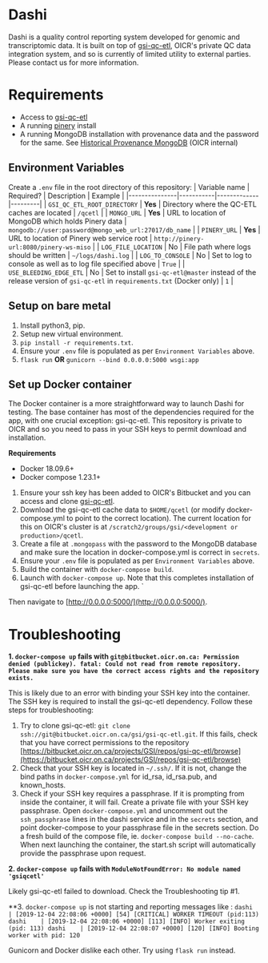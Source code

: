 # Dashi

Dashi is a quality control reporting system developed for genomic and
transcriptomic data. It is built on top of
[gsi-qc-etl](https://bitbucket.oicr.on.ca/projects/GSI/repos/gsi-qc-etl/browse),
OICR's private QC data integration system, and so is currently of limited
utility to external parties. Please contact us for more information.

# Requirements
* Access to [gsi-qc-etl](https://bitbucket.oicr.on.ca/projects/GSI/repos/gsi-qc-etl/browse)
* A running [pinery](https://github.com/oicr-gsi/pinery) install
* A running MongoDB installation with provenance data and the password for the
    same. See
    [Historical Provenance MongoDB](https://wiki.oicr.on.ca/display/GSI/Historical+Provenance+MongoDB)
    (OICR internal)


## Environment Variables
Create a `.env` file in the root directory of this repository:
| Variable name | Required? | Description | Example |
|---------------|-----------|-------------|---------|
| `GSI_QC_ETL_ROOT_DIRECTORY` | **Yes** | Directory where the QC-ETL caches are located | `/qcetl` |
| `MONGO_URL` | **Yes** | URL to location of MongoDB which holds Pinery data | `mongodb://user:password@mongo_web_url:27017/db_name` |
| `PINERY_URL` | **Yes** | URL to location of Pinery web service root | `http://pinery-url:8080/pinery-ws-miso` |
| `LOG_FILE_LOCATION` | No | File path where logs should be written | `~/logs/dashi.log` |
| `LOG_TO_CONSOLE` | No | Set to log to console as well as to log file specified above | `True` |
| `USE_BLEEDING_EDGE_ETL` | No | Set to install `gsi-qc-etl@master` instead of the release version of `gsi-qc-etl` in `requirements.txt` (Docker only) | `1` |


## Setup on bare metal

1. Install python3, pip.
1. Setup new virtual environment.
1. `pip install -r requirements.txt`.
1. Ensure your `.env` file is populated as per `Environment Variables` above.
1. `flask run` **OR** `gunicorn --bind 0.0.0.0:5000 wsgi:app`


## Set up Docker container

The Docker container is a more straightforward way to launch Dashi for testing.
The base container has most of the dependencies required for the app, with one
crucial exception: gsi-qc-etl. This repository is private to OICR and so you
need to pass in your SSH keys to permit download and installation.

**Requirements**
* Docker 18.09.6+
* Docker compose 1.23.1+

1. Ensure your ssh key has been added to OICR's Bitbucket and you can access and
   clone
   [gsi-qc-etl](https://bitbucket.oicr.on.ca/projects/GSI/repos/gsi-qc-etl/browse). 
1. Download the gsi-qc-etl cache data to `$HOME/qcetl` (or modify
   docker-compose.yml to point to the correct location). The current location for
   this on OICR's cluster is at
   `/scratch2/groups/gsi/<development or production>/qcetl`.
1. Create a file at `.mongopass` with the password to the MongoDB database and
    make sure the location in docker-compose.yml is correct in `secrets`.
1. Ensure your `.env` file is populated as per `Environment Variables` above.
1. Build the container with `docker-compose build`. 
1. Launch with `docker-compose up`. Note that this completes installation of
    gsi-qc-etl before launching the app.
`

Then navigate to [http://0.0.0.0:5000/](http://0.0.0.0:5000/).



# Troubleshooting

**1. `docker-compose up` fails with `git@bitbucket.oicr.on.ca: Permission denied (publickey).
  fatal: Could not read from remote repository. Please make sure you have the correct access rights and the repository exists.`**

This is likely due to an error with binding your SSH key into the container. The
SSH key is required to install the gsi-qc-etl dependency. Follow these steps for
troubleshooting:

1. Try to clone gsi-qc-etl: `git clone ssh://git@bitbucket.oicr.on.ca/gsi/gsi-qc-etl.git`. 
    If this fails, check that you have correct permissions to the repository
    [https://bitbucket.oicr.on.ca/projects/GSI/repos/gsi-qc-etl/browse](https://bitbucket.oicr.on.ca/projects/GSI/repos/gsi-qc-etl/browse)
2. Check that your SSH key is located in `~/.ssh/`. If it is not, change the
    bind paths in `docker-compose.yml` for id_rsa, id_rsa.pub, and known_hosts.
3. Check if your SSH key requires a passphrase. If it is prompting from inside
    the container, it will fail. Create a private file with your SSH key
    passphrase. Open `docker-compose.yml` and uncomment out the
    `ssh_passphrase` lines in the dashi service and in the `secrets` section,
    and point docker-compose to your passphrase file in the secrets section.
    Do a fresh build of the compose file, ie. `docker-compose build --no-cache`.
    When next launching the container, the start.sh script will automatically
    provide the passphrase upon request.


**2. `docker-compose up` fails with `ModuleNotFoundError: No module named 'gsiqcetl'`**

Likely gsi-qc-etl failed to download. Check the Troubleshooting tip #1.

**3. `docker-compose up` is not starting and reporting messages like : `dashi    | [2019-12-04 22:08:06 +0000] [54] [CRITICAL] WORKER TIMEOUT (pid:113) 
    dashi    | [2019-12-04 22:08:06 +0000] [113] [INFO] Worker exiting (pid: 113)
    dashi    | [2019-12-04 22:08:07 +0000] [120] [INFO] Booting worker with pid: 120`
 

Gunicorn and Docker dislike each other. Try using `flask run` instead.
